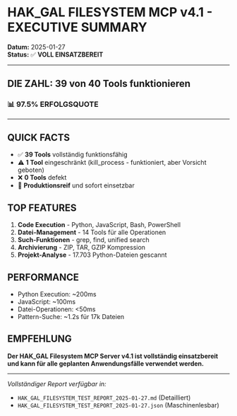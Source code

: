# HAK_GAL FILESYSTEM MCP v4.1 - EXECUTIVE SUMMARY

**Datum:** 2025-01-27  
**Status:** ✅ **VOLL EINSATZBEREIT**

---

## DIE ZAHL: **39 von 40 Tools funktionieren**

### 📊 **97.5% ERFOLGSQUOTE**

---

## QUICK FACTS

- ✅ **39 Tools** vollständig funktionsfähig
- ⚠️ **1 Tool** eingeschränkt (kill_process - funktioniert, aber Vorsicht geboten)
- ❌ **0 Tools** defekt
- 🚀 **Produktionsreif** und sofort einsetzbar

## TOP FEATURES

1. **Code Execution** - Python, JavaScript, Bash, PowerShell
2. **Datei-Management** - 14 Tools für alle Operationen
3. **Such-Funktionen** - grep, find, unified search
4. **Archivierung** - ZIP, TAR, GZIP Kompression
5. **Projekt-Analyse** - 17.703 Python-Dateien gescannt

## PERFORMANCE

- Python Execution: ~200ms
- JavaScript: ~100ms
- Datei-Operationen: <50ms
- Pattern-Suche: ~1.2s für 17k Dateien

## EMPFEHLUNG

**Der HAK_GAL Filesystem MCP Server v4.1 ist vollständig einsatzbereit und kann für alle geplanten Anwendungsfälle verwendet werden.**

---

*Vollständiger Report verfügbar in:*
- `HAK_GAL_FILESYSTEM_TEST_REPORT_2025-01-27.md` (Detailliert)
- `HAK_GAL_FILESYSTEM_TEST_REPORT_2025-01-27.json` (Maschinenlesbar)
